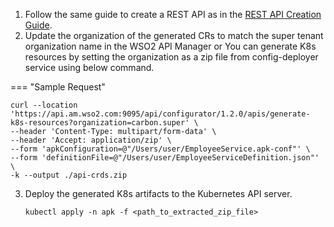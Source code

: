 
1. Follow the same guide to create a REST API as in the <a href="../../../create-api/create-and-deploy-apis/rest/create-rest-api-using-rest-api" target="_blank">REST API Creation Guide</a>.
2. Update the organization of the generated CRs to match the super tenant organization name in the WSO2 API Manager or You can generate K8s resources by setting the organization as a zip file from config-deployer service using below command.

=== "Sample Request"
   ```
   curl --location 'https://api.am.wso2.com:9095/api/configurator/1.2.0/apis/generate-k8s-resources?organization=carbon.super' \
   --header 'Content-Type: multipart/form-data' \
   --header 'Accept: application/zip' \
   --form 'apkConfiguration=@"/Users/user/EmployeeService.apk-conf"' \
   --form 'definitionFile=@"/Users/user/EmployeeServiceDefinition.json"' \
   -k --output ./api-crds.zip
   ```
3. Deploy the generated K8s artifacts to the Kubernetes API server.

   ```
   kubectl apply -n apk -f <path_to_extracted_zip_file>
   ```

